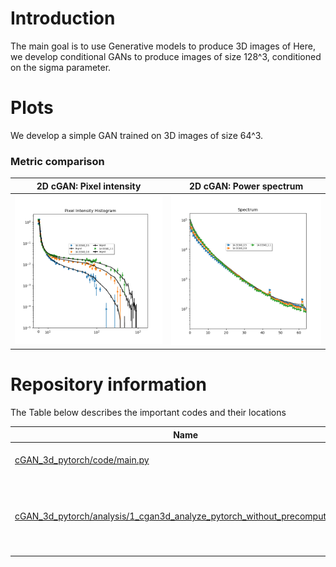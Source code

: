 # Introduction
The main goal is to use Generative models to produce 3D images of 
Here, we develop conditional GANs to produce images of size 128^3, conditioned on the sigma parameter.
# Plots

We develop a simple GAN trained on 3D images of size 64^3.
### Metric comparison
2D cGAN: Pixel intensity | 2D cGAN: Power spectrum  |
:-------------:|:---------------:
![Pixel intensity](https://github.com/vmos1/cosmogan_pytorch/blob/master/images/2d_cgan_hist_best.png) |![Power spectrum](https://github.com/vmos1/cosmogan_pytorch/blob/master/images/2d_cgan_spec_best.png)

# Repository information
The Table below describes the important codes and their locations

| Name | Description |
| --- | ---|
| [cGAN_3d_pytorch/code/main.py](https://github.com/vmos1/Code_highlights/blob/main/3_cond_GANs_cosmology/cGAN_3d_pytorch/code/main.py) | main training code |
|[cGAN_3d_pytorch/analysis/1_cgan3d_analyze_pytorch_without_precompute.ipynb](https://github.com/vmos1/Code_highlights/blob/main/3_cond_GANs_cosmology/cGAN_3d_pytorch/analysis/1_cgan3d_analyze_pytorch_without_precompute.ipynb) | Notebook to analyze GAN results and view best epoch-steps |
